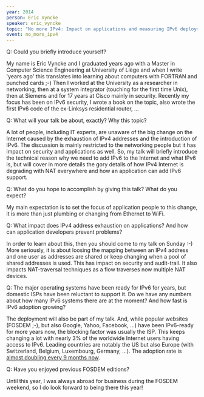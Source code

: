 ```yaml
---
year: 2014
person: Eric Vyncke
speaker: eric_vyncke
topic: "No more IPv4: Impact on applications and measuring IPv6 deployment"
event: no_more_ipv4 
---
```


Q: Could you briefly introduce yourself?

My name is Eric Vyncke and I graduated years ago with a Master in Computer Science Engineering at University of Liège and when I write 'years ago' this translates into learning about computers with FORTRAN and punched cards ;-) Then I worked at the University as a researcher in networking, then at a system integrator (touching for the first time Unix), then at Siemens and for 17 years at Cisco mainly in security. Recently my focus has been on IPv6 security, I wrote a book on the topic, also wrote the first IPv6 code of the ex-Linksys residential router, ...

Q: What will your talk be about, exactly? Why this topic? 

A lot of people, including IT experts, are unaware of the big change on the Internet caused by the exhaustion of IPv4 addresses and the introduction of IPv6. The discussion is mainly restricted to the networking people but it has impact on security and applications as well. So, my talk will briefly introduce the technical reason why we need to add IPv6 to the Internet and what IPv6 is, but will cover in more details the gory details of how IPv4 Internet is degrading with NAT everywhere and how an application can add IPv6 support.

Q: What do you hope to accomplish by giving this talk? What do you expect? 

My main expectation is to set the focus of application people to this change, it is more than just plumbing or changing from Ethernet to WiFi.

Q: What impact does IPv4 address exhaustion on applications? And how can application developers prevent problems? 

In order to learn about this, then you should come to my talk on Sunday :-) More seriously, it is about loosing the mapping between an IPv4 address and one user as addresses are shared or keep changing when a pool of shared addresses is used. This has impact on security and audit-trail. It also impacts NAT-traversal techniques as a flow traverses now multiple NAT devices.

Q: The major operating systems have been ready for IPv6 for years, but domestic ISPs have been reluctant to support it. Do we have any numbers about how many IPv6 systems there are at the moment? And how fast is IPv6 adoption growing? 

The deployment will also be part of my talk. And, while popular websites (FOSDEM ;-), but also Google, Yahoo, Facebook, ...) have been IPv6-ready for more years now, the blocking factor was usually the ISP. This keeps changing a lot with nearly 3% of the worldwide Internet users having access to IPv6. Leading countries are notably the US but also Europe (with Switzerland, Belgium, Luxembourg, Germany, ...). The adoption rate is [almost doubling every 9 months now](http://www.vyncke.org/ipv6status/project.php?metric=p&country=ww).

Q: Have you enjoyed previous FOSDEM editions? 

Until this year, I was always abroad for business during the FOSDEM weekend, so I do look forward to being there this year!
